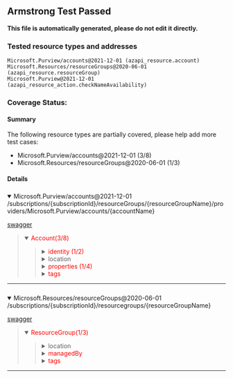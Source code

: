 ## Armstrong Test Passed

__This file is automatically generated, please do not edit it directly.__

### Tested resource types and addresses

```
Microsoft.Purview/accounts@2021-12-01 (azapi_resource.account)
Microsoft.Resources/resourceGroups@2020-06-01 (azapi_resource.resourceGroup)
Microsoft.Purview@2021-12-01 (azapi_resource_action.checkNameAvailability)
```

### Coverage Status:

#### Summary

The following resource types are partially covered, please help add more test cases:

- Microsoft.Purview/accounts@2021-12-01 (3/8)
- Microsoft.Resources/resourceGroups@2020-06-01 (1/3)



#### Details

##### <!-- Microsoft.Purview/accounts@2021-12-01 -->
<details open>
<summary>Microsoft.Purview/accounts@2021-12-01  /subscriptions/{subscriptionId}/resourceGroups/{resourceGroupName}/providers/Microsoft.Purview/accounts/{accountName}</summary>

[swagger](/Users/luheng/go/src/github.com/Azure/azure-rest-api-specs/specification/purview/resource-manager/Microsoft.Purview/stable/2021-12-01/purview.json)
<blockquote>
<details open>
<summary><span style="color:red">Account(3/8)</span></summary>
<blockquote>

<!-- #.identity -->
<details>
<summary><span style="color:red">identity (1/2)</span></summary>
<blockquote>

<!-- #.identity.type -->
<details>
<summary><span>type</span></summary>

</details>

<!-- #.identity.userAssignedIdentities -->
<details>
<summary><span style="color:red">userAssignedIdentities</span></summary>

</details>

</blockquote>
</details>

<!-- #.location -->
<details>
<summary><span>location</span></summary>

</details>

<!-- #.properties -->
<details>
<summary><span style="color:red">properties (1/4)</span></summary>
<blockquote>

<!-- #.properties.managedEventHubState -->
<details>
<summary><span style="color:red">managedEventHubState</span></summary>

</details>

<!-- #.properties.managedResourceGroupName -->
<details>
<summary><span style="color:red">managedResourceGroupName</span></summary>

</details>

<!-- #.properties.managedResourcesPublicNetworkAccess -->
<details>
<summary><span style="color:red">managedResourcesPublicNetworkAccess</span></summary>

</details>

<!-- #.properties.publicNetworkAccess -->
<details>
<summary><span>publicNetworkAccess</span></summary>

</details>

</blockquote>
</details>

<!-- #.tags -->
<details>
<summary><span style="color:red">tags</span></summary>

</details>

</blockquote>
</details>

</blockquote>
</details>

---

##### <!-- Microsoft.Resources/resourceGroups@2020-06-01 -->
<details open>
<summary>Microsoft.Resources/resourceGroups@2020-06-01  /subscriptions/{subscriptionId}/resourcegroups/{resourceGroupName}</summary>

[swagger](https://raw.githubusercontent.com/Azure/azure-rest-api-specs/main/specification/resources/resource-manager/Microsoft.Resources/stable/2020-06-01/resources.json)
<blockquote>
<details open>
<summary><span style="color:red">ResourceGroup(1/3)</span></summary>
<blockquote>

<!-- #.location -->
<details>
<summary><span>location</span></summary>

</details>

<!-- #.managedBy -->
<details>
<summary><span style="color:red">managedBy</span></summary>

</details>

<!-- #.tags -->
<details>
<summary><span style="color:red">tags</span></summary>

</details>

</blockquote>
</details>

</blockquote>
</details>

---

